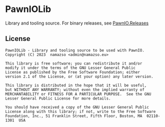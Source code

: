 # PawnIOLib

Library and tooling source. For binary releases, see [PawnIO.Releases](https://github.com/namazso/PawnIO.Releases)

## License

    PawnIOLib - Library and tooling source to be used with PawnIO.
    Copyright (C) 2023  namazso <admin@namazso.eu>

    This library is free software; you can redistribute it and/or
    modify it under the terms of the GNU Lesser General Public
    License as published by the Free Software Foundation; either
    version 2.1 of the License, or (at your option) any later version.

    This library is distributed in the hope that it will be useful,
    but WITHOUT ANY WARRANTY; without even the implied warranty of
    MERCHANTABILITY or FITNESS FOR A PARTICULAR PURPOSE.  See the GNU
    Lesser General Public License for more details.

    You should have received a copy of the GNU Lesser General Public
    License along with this library; if not, write to the Free Software
    Foundation, Inc., 51 Franklin Street, Fifth Floor, Boston, MA  02110-1301  USA
